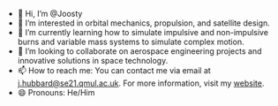 - 👋 Hi, I’m @Joosty
- 👀 I’m interested in orbital mechanics, propulsion, and satellite design.
- 🌱 I’m currently learning how to simulate impulsive and non-impulsive burns and variable mass systems to simulate complex motion.
- 💞️ I’m looking to collaborate on aerospace engineering projects and innovative solutions in space technology.
- 📫 How to reach me: You can contact me via email at j.hubbard@se21.qmul.ac.uk. For more information, visit my [website](https://joosty.github.io/).
- 😄 Pronouns: He/Him

<!---
Joosty/Joosty is a ✨ special ✨ repository because its `README.md` (this file) appears on your GitHub profile.
You can click the Preview link to take a look at your changes.
--->
